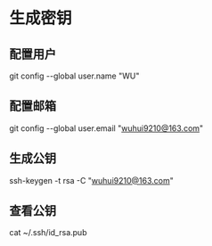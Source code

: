 # 生成密钥

## 配置用户
git config --global user.name "WU"  

## 配置邮箱
git config --global user.email "wuhui9210@163.com" 

## 生成公钥
ssh-keygen -t rsa -C "wuhui9210@163.com"

## 查看公钥
cat ~/.ssh/id_rsa.pub


